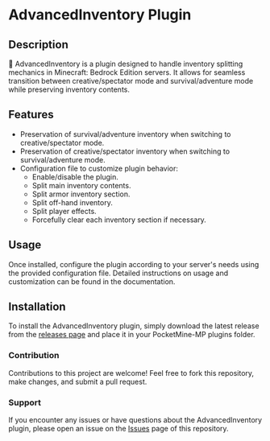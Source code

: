 # AdvancedInventory Plugin

## Description
🧱 AdvancedInventory is a plugin designed to handle inventory splitting mechanics in Minecraft: Bedrock Edition servers. It allows for seamless transition between creative/spectator mode and survival/adventure mode while preserving inventory contents.

## Features
- Preservation of survival/adventure inventory when switching to creative/spectator mode.
- Preservation of creative/spectator inventory when switching to survival/adventure mode.
- Configuration file to customize plugin behavior:
  - Enable/disable the plugin.
  - Split main inventory contents.
  - Split armor inventory section.
  - Split off-hand inventory.
  - Split player effects.
  - Forcefully clear each inventory section if necessary.

## Usage
Once installed, configure the plugin according to your server's needs using the provided configuration file. Detailed instructions on usage and customization can be found in the documentation.

## Installation
To install the AdvancedInventory plugin, simply download the latest release from the [releases page](https://github.com/newlandpe/AdvancedInventory/releases) and place it in your PocketMine-MP plugins folder.

### Contribution
Contributions to this project are welcome! Feel free to fork this repository, make changes, and submit a pull request.

### Support
If you encounter any issues or have questions about the AdvancedInventory plugin, please open an issue on the [Issues](https://github.com/newlandpe/AdvancedInventory/issues) page of this repository.
